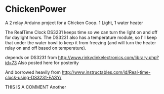 # ChickenPower
A 2 relay Arduino project for a Chicken Coop.  1 Light, 1 water heater

The RealTime Clock DS3231 keeps time so we can turn the light on and off for daylight hours.  The DS3231 also has a temperature module, so I'll keep that under the water bowl to keep it from freezing (and will turn the heater relay on and off based on temperature).

depends on DS3231 from http://www.rinkydinkelectronics.com/library.php?id=73
Also posted here for posterity

And borrowed heavily from http://www.instructables.com/id/Real-time-clock-using-DS3231-EASY/

THIS IS A COMMENT
Another
